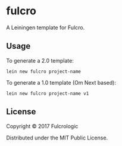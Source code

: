 # fulcro

A Leiningen template for Fulcro.

## Usage

To generate a 2.0 template:

```
lein new fulcro project-name
```

To generate a 1.0 template (Om Next based):

```
lein new fulcro project-name v1
```

## License

Copyright © 2017 Fulcrologic

Distributed under the MIT Public License.
